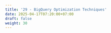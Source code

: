 ```yaml
---
title: '29 - BigQuery Optimization Techniques'
date: 2025-04-17T07:20:00+07:00
draft: false
weight: 30
---
```

